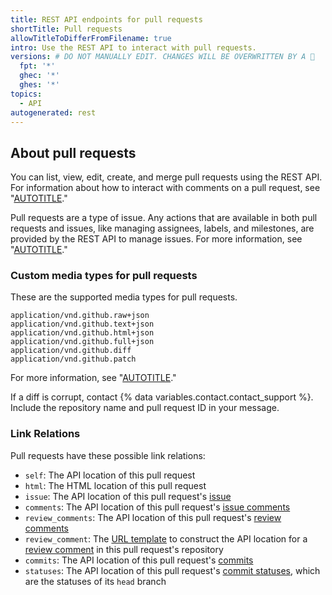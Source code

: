 ```yaml
---
title: REST API endpoints for pull requests
shortTitle: Pull requests
allowTitleToDifferFromFilename: true
intro: Use the REST API to interact with pull requests.
versions: # DO NOT MANUALLY EDIT. CHANGES WILL BE OVERWRITTEN BY A 🤖
  fpt: '*'
  ghec: '*'
  ghes: '*'
topics:
  - API
autogenerated: rest
---
```


## About pull requests

You can list, view, edit, create, and merge pull requests using the REST API. For information about how to interact with comments on a pull request, see "[AUTOTITLE](/rest/issues/comments)."

Pull requests are a type of issue. Any actions that are available in both pull requests and issues, like managing assignees, labels, and milestones, are provided by the REST API to manage issues. For more information, see "[AUTOTITLE](/rest/issues)."

### Custom media types for pull requests

These are the supported media types for pull requests.

    application/vnd.github.raw+json
    application/vnd.github.text+json
    application/vnd.github.html+json
    application/vnd.github.full+json
    application/vnd.github.diff
    application/vnd.github.patch

For more information, see "[AUTOTITLE](/rest/overview/media-types)."

If a diff is corrupt, contact {% data variables.contact.contact_support %}. Include the repository name and pull request ID in your message.

### Link Relations

Pull requests have these possible link relations:

- `self`: The API location of this pull request
- `html`: The HTML location of this pull request
- `issue`: The API location of this pull request's [issue](/rest/issues)
- `comments`: The API location of this pull request's [issue comments](/rest/issues#comments)
- `review_comments`: The API location of this pull request's [review comments](/rest/pulls#comments)
- `review_comment`: The [URL template](/rest/using-the-rest-api/getting-started-with-the-rest-api#hypermedia) to construct the API location for a [review comment](/rest/pulls#comments) in this pull request's repository
- `commits`: The API location of this pull request's [commits](#list-commits-on-a-pull-request)
- `statuses`: The API location of this pull request's [commit statuses](/rest/commits#commit-statuses), which are the statuses of its `head` branch

<!-- Content after this section is automatically generated -->
